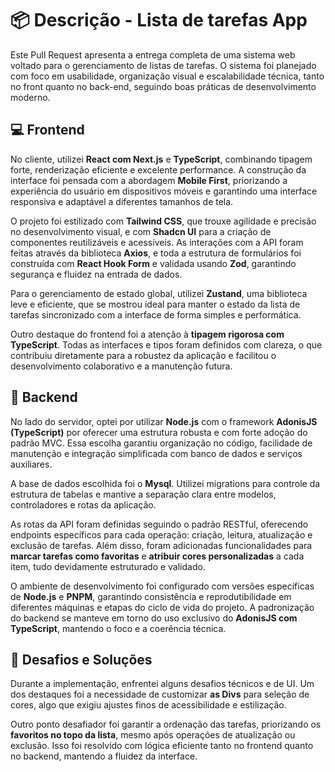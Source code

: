 # 📦 Descrição - Lista de tarefas App

Este Pull Request apresenta a entrega completa de uma sistema web voltado para o gerenciamento de listas de tarefas. O sistema foi planejado com foco em usabilidade, organização visual e escalabilidade técnica, tanto no front quanto no back-end, seguindo boas práticas de desenvolvimento moderno.

## 💻 Frontend

No cliente, utilizei **React com Next.js** e **TypeScript**, combinando tipagem forte, renderização eficiente e excelente performance. A construção da interface foi pensada com a abordagem **Mobile First**, priorizando a experiência do usuário em dispositivos móveis e garantindo uma interface responsiva e adaptável a diferentes tamanhos de tela.

O projeto foi estilizado com **Tailwind CSS**, que trouxe agilidade e precisão no desenvolvimento visual, e com **Shadcn UI** para a criação de componentes reutilizáveis e acessíveis. As interações com a API foram feitas através da biblioteca **Axios**, e toda a estrutura de formulários foi construída com **React Hook Form** e validada usando **Zod**, garantindo segurança e fluidez na entrada de dados.

Para o gerenciamento de estado global, utilizei **Zustand**, uma biblioteca leve e eficiente, que se mostrou ideal para manter o estado da lista de tarefas sincronizado com a interface de forma simples e performática.

Outro destaque do frontend foi a atenção à **tipagem rigorosa com TypeScript**. Todas as interfaces e tipos foram definidos com clareza, o que contribuiu diretamente para a robustez da aplicação e facilitou o desenvolvimento colaborativo e a manutenção futura.

## 🔧 Backend

No lado do servidor, optei por utilizar **Node.js** com o framework **AdonisJS (TypeScript)** por oferecer uma estrutura robusta e com forte adoção do padrão MVC. Essa escolha garantiu organização no código, facilidade de manutenção e integração simplificada com banco de dados e serviços auxiliares.

A base de dados escolhida foi o **Mysql**. Utilizei migrations para controle da estrutura de tabelas e mantive a separação clara entre modelos, controladores e rotas da aplicação.

As rotas da API foram definidas seguindo o padrão RESTful, oferecendo endpoints específicos para cada operação: criação, leitura, atualização e exclusão de tarefas. Além disso, foram adicionadas funcionalidades para **marcar tarefas como favoritas** e **atribuir cores personalizadas** a cada item, tudo devidamente estruturado e validado.

O ambiente de desenvolvimento foi configurado com versões específicas de **Node.js** e **PNPM**, garantindo consistência e reprodutibilidade em diferentes máquinas e etapas do ciclo de vida do projeto. A padronização do backend se manteve em torno do uso exclusivo do **AdonisJS com TypeScript**, mantendo o foco e a coerência técnica.



## 🧪 Desafios e Soluções

Durante a implementação, enfrentei alguns desafios técnicos e de UI. Um dos destaques foi a necessidade de customizar  **as Divs** para seleção de cores, algo que exigiu ajustes finos de acessibilidade e estilização.

Outro ponto desafiador foi garantir a ordenação das tarefas, priorizando os **favoritos no topo da lista**, mesmo após operações de atualização ou exclusão. Isso foi resolvido com lógica eficiente tanto no frontend quanto no backend, mantendo a fluidez da interface.


